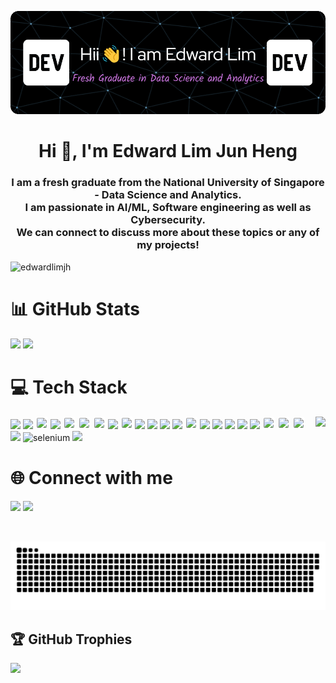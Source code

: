 
![MasterHead](assets/banner.gif)
<h1 align="center">Hi 👋, I'm Edward Lim Jun Heng</h1>
<h3 align="center">I am a fresh graduate from the National University of Singapore - Data Science and Analytics. <br>
  I am passionate in AI/ML, Software engineering as well as Cybersecurity. <br>
  We can connect to discuss more about these topics or any of my projects!</h3>

<p align="left"> <img src="https://komarev.com/ghpvc/?username=edwardlimjh&label=Profile%20views&color=0e75b6&style=flat" alt="edwardlimjh" /> </p>

# 📊 GitHub Stats
![](https://github-readme-stats.vercel.app/api?username=EdwardLimJH&theme=radical&hide_border=false&include_all_commits=true&count_private=false&show_icons=true)
![](https://github-readme-streak-stats.herokuapp.com/?user=EdwardLimJH&theme=radical&hide_border=false)

# 💻 Tech Stack
<img align="right" height="200" src="https://media.giphy.com/media/qgQUggAC3Pfv687qPC/giphy.gif"  />

<div align="left">
<img src="https://cdn.jsdelivr.net/gh/devicons/devicon@latest/icons/python/python-original.svg" height="60"/>
<img src="https://cdn.jsdelivr.net/gh/devicons/devicon@latest/icons/numpy/numpy-plain-wordmark.svg" height="60"/>
<img src="https://cdn.jsdelivr.net/gh/devicons/devicon@latest/icons/pandas/pandas-original-wordmark.svg" height="60" style="background-color: white; padding: 2px; border-radius: 4px;"/>
<img src="https://cdn.jsdelivr.net/gh/devicons/devicon@latest/icons/tensorflow/tensorflow-original.svg" height="60"/>
<img src="https://cdn.jsdelivr.net/gh/devicons/devicon@latest/icons/pytorch/pytorch-original-wordmark.svg" height="60" style="background-color: white; padding: 2px; border-radius: 4px;"/>
<img src="https://cdn.jsdelivr.net/gh/devicons/devicon@latest/icons/scikitlearn/scikitlearn-original.svg" height="60" style="background-color: white; padding: 2px; border-radius: 4px;"/>
<img src="https://cdn.jsdelivr.net/gh/devicons/devicon@latest/icons/matplotlib/matplotlib-original-wordmark.svg" height="60" style="background-color: white; padding: 2px; border-radius: 4px;" />
<img src="https://seaborn.pydata.org/_images/logo-mark-lightbg.svg" height="60"/>
<img src="https://cdn.jsdelivr.net/gh/devicons/devicon@latest/icons/flask/flask-original-wordmark.svg" height="60" style="background-color: white; padding: 2px; border-radius: 4px;"/>
<img src="https://cdn.jsdelivr.net/gh/devicons/devicon@latest/icons/r/r-original.svg" height="60"  />
<img src="https://cdn.jsdelivr.net/gh/devicons/devicon@latest/icons/java/java-original-wordmark.svg" height="60" />
<img src="https://cdn.jsdelivr.net/gh/devicons/devicon@latest/icons/postgresql/postgresql-original-wordmark.svg" height="60"/>
<img src="https://cdn.jsdelivr.net/gh/devicons/devicon@latest/icons/mysql/mysql-original-wordmark.svg" height="60" />
<img src="https://cdn.jsdelivr.net/gh/devicons/devicon@latest/icons/bash/bash-original.svg" height="60" style="background-color: white; padding: 2px; border-radius: 4px;" />
<img src="https://cdn.jsdelivr.net/gh/devicons/devicon@latest/icons/linux/linux-original.svg" height="60" />
<img src="https://cdn.jsdelivr.net/gh/devicons/devicon@latest/icons/html5/html5-original.svg" height="60" />
<img src="https://cdn.jsdelivr.net/gh/devicons/devicon@latest/icons/css3/css3-original.svg" height="60" />
<img src="https://cdn.jsdelivr.net/gh/devicons/devicon@latest/icons/c/c-original.svg" height="60" />
<img src="https://cdn.jsdelivr.net/gh/devicons/devicon@latest/icons/hadoop/hadoop-original.svg" height="60" />
<img src="https://cdn.jsdelivr.net/gh/devicons/devicon@latest/icons/apachespark/apachespark-original-wordmark.svg" height="60" style="background-color: white; padding: 2px; border-radius: 4px;"/>
<img src="https://cdn.jsdelivr.net/gh/devicons/devicon@latest/icons/git/git-original-wordmark.svg" height="60" style="background-color: white; padding: 2px; border-radius: 4px;" />
<img src="https://cdn.jsdelivr.net/gh/devicons/devicon@latest/icons/github/github-original.svg" height="60" style="background-color: white; padding: 2px; border-radius: 4px;"/>
<img src="https://cdn.jsdelivr.net/gh/devicons/devicon@latest/icons/docker/docker-plain-wordmark.svg" height="60"/>
<img src="https://raw.githubusercontent.com/detain/svg-logos/780f25886640cef088af994181646db2f6b1a3f8/svg/selenium-logo.svg" alt="selenium" width="40" height="40"/> 
<img src="https://cdn.jsdelivr.net/gh/devicons/devicon@latest/icons/postman/postman-original.svg" height="40" />
</div>


# 🌐 Connect with me
[<img src='https://img.shields.io/badge/LinkedIn-0077B5?style=for-the-badge&logo=linkedin&logoColor=white'>](https://www.linkedin.com/in/EdwardLJH/) [<img src='https://img.shields.io/badge/Gmail-D14836?style=for-the-badge&logo=gmail&logoColor=white'>](mailto:edwardlim026@gmail.com)

<picture>
  <source media="(prefers-color-scheme: dark)" srcset="https://raw.githubusercontent.com/EdwardLimJH/EdwardLimJH/output/github-contribution-grid-snake-dark.svg" />
  <source media="(prefers-color-scheme: light)" srcset="https://raw.githubusercontent.com/EdwardLimJH/EdwardLimJH/output/github-contribution-grid-snake.svg" />
  <img alt="github-snake" src="https://raw.githubusercontent.com/EdwardLimJH/EdwardLimJH/output/github-contribution-grid-snake-dark.svg" alt="Snake animation" />
</picture>

###

## 🏆 GitHub Trophies
![](https://github-profile-trophy.vercel.app/?username=EdwardLimJH&theme=onedark&no-frame=false&no-bg=true&margin-w=4)
